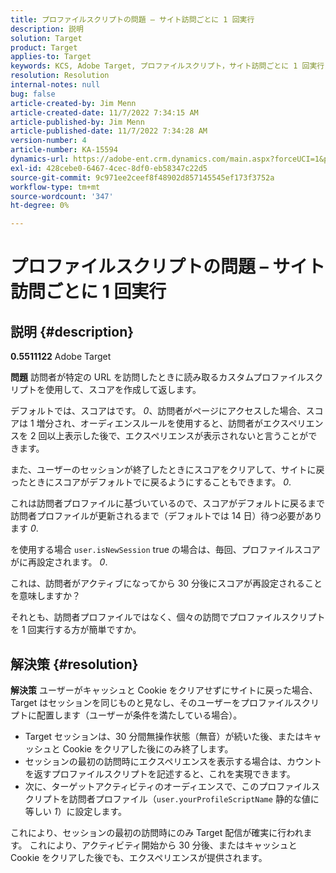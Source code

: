 ```yaml
---
title: プロファイルスクリプトの問題 – サイト訪問ごとに 1 回実行
description: 説明
solution: Target
product: Target
applies-to: Target
keywords: KCS, Adobe Target, プロファイルスクリプト，サイト訪問ごとに 1 回実行，user.isNewSession, user.yourProfileScriptName
resolution: Resolution
internal-notes: null
bug: false
article-created-by: Jim Menn
article-created-date: 11/7/2022 7:34:15 AM
article-published-by: Jim Menn
article-published-date: 11/7/2022 7:34:28 AM
version-number: 4
article-number: KA-15594
dynamics-url: https://adobe-ent.crm.dynamics.com/main.aspx?forceUCI=1&pagetype=entityrecord&etn=knowledgearticle&id=a0637191-6e5e-ed11-9561-6045bd0065f9
exl-id: 428cebe0-6467-4cec-8df0-eb58347c22d5
source-git-commit: 9c971ee2ceef8f48902d857145545ef173f3752a
workflow-type: tm+mt
source-wordcount: '347'
ht-degree: 0%

---
```


# プロファイルスクリプトの問題 – サイト訪問ごとに 1 回実行

## 説明 {#description}


<b>0.5511122</b>
Adobe Target

<b>問題</b>
訪問者が特定の URL を訪問したときに読み取るカスタムプロファイルスクリプトを使用して、スコアを作成して返します。

デフォルトでは、スコアはです。 *0*、訪問者がページにアクセスした場合、スコアは 1 増分され、オーディエンスルールを使用すると、訪問者がエクスペリエンスを 2 回以上表示した後で、エクスペリエンスが表示されないと言うことができます。



また、ユーザーのセッションが終了したときにスコアをクリアして、サイトに戻ったときにスコアがデフォルトでに戻るようにすることもできます。 *0*.

これは訪問者プロファイルに基づいているので、スコアがデフォルトに戻るまで訪問者プロファイルが更新されるまで（デフォルトでは 14 日）待つ必要があります *0*.

を使用する場合 `user.isNewSession` true の場合は、毎回、プロファイルスコアがに再設定されます。 *0*.



これは、訪問者がアクティブになってから 30 分後にスコアが再設定されることを意味しますか？

それとも、訪問者プロファイルではなく、個々の訪問でプロファイルスクリプトを 1 回実行する方が簡単ですか。


## 解決策 {#resolution}


<b>解決策</b>
ユーザーがキャッシュと Cookie をクリアせずにサイトに戻った場合、Target はセッションを同じものと見なし、そのユーザーをプロファイルスクリプトに配置します（ユーザーが条件を満たしている場合）。

- Target セッションは、30 分間無操作状態（無音）が続いた後、またはキャッシュと Cookie をクリアした後にのみ終了します。
- セッションの最初の訪問時にエクスペリエンスを表示する場合は、カウントを返すプロファイルスクリプトを記述すると、これを実現できます。
- 次に、ターゲットアクティビティのオーディエンスで、このプロファイルスクリプトを訪問者プロファイル（`user.yourProfileScriptName` 静的な値に等しい *1*）に設定します。


これにより、セッションの最初の訪問時にのみ Target 配信が確実に行われます。 これにより、アクティビティ開始から 30 分後、またはキャッシュと Cookie をクリアした後でも、エクスペリエンスが提供されます。
